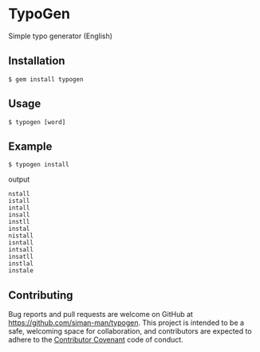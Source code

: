 # TypoGen

Simple typo generator (English)

## Installation

```
$ gem install typogen
```

## Usage

```
$ typogen [word]
```

## Example

```
$ typogen install
```

output

```
nstall
istall
intall
insall
instll
instal
nistall
isntall
intsall
insatll
instlal
instale
```

## Contributing

Bug reports and pull requests are welcome on GitHub at https://github.com/siman-man/typogen. This project is intended to be a safe, welcoming space for collaboration, and contributors are expected to adhere to the [Contributor Covenant](http://contributor-covenant.org) code of conduct.

